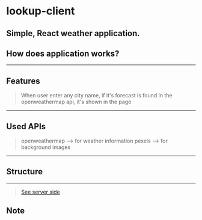 # lookup-client

Simple, React weather application.
---

## How does application works?

<!--
1. To use the application **log in** is required. If the user **didn't sign up**, then **sign up** is required.
   ![Log in]
   (./readmeSources/log_in.png)

1. At the home page there is a button named **Get Random Recipe** which renders randomly a recipe from the [recipe api](https://spoonacular.com/food-api/docs#Get-Random-Recipes). _The rendered recipe number can be increased but due to api call limitation, only one render recipe is rendered._
   ![Get Random Recipe](./readmeSources/get_random_recipe.png)

   - with _Get Random Recipe_ feature, **per recipe title, image, cooking time and serving number** is rendered. Also below every recipe there is a **like** button and **Recipe Details** button. When clicked **like** button, recipe is stored in **favorite recipes** _which can be reached by clicking **Favorite Recipes** link in the navigation section which is at the top of the page_.

     ![Favorite Recipes](./readmeSources/favorite_recipes.png)
     In this page favorite recipes are rendered if there is no any favored recipe, it says ❤️Like Some Recipe❤️.

   - When clicked **Recipe details**, Recipe Details page is opened for that recipe.
     ![Favorite Recipes](./readmeSources/recipe_details.png)
     In this page, recipe details are rendered which are **image, title, preparation time, servings, instructions for preparation**.

1. In the navigation section there is **Plan Your Meals** link. When clicked, a new page is opened **with an input area which is for calories** and a button for **getting daily meal plan according to calories entered** by using [recipe api](https://spoonacular.com/food-api/docs#Get-Meal-Plan-Day)

   ![Plan Your Meal](./readmeSources/get_daily_meal.png)
   In this page daily meal plan is rendered according to calorie amount entered. Also for every recipe details can be seen when clicked on _Recipe Details_ button.

1. In the navigation section there is **Find Recipe** link. When clicked, a new page is opened **with an input area which is for name, ingredients etc related to a recipe** and a button for **Searching Recipe**. _Due to api call limit only one result is rendered_ by [recipe api] (https://spoonacular.com/food-api/docs#Search-Recipes-Complex)

   ![Find Recipe](./readmeSources/find_recipe.png)
-->
---

## Features

> When user enter any city name, if it's forecast is found in the openweathermap api, it's shown in the page

> 



---

## Used APIs

> openweathermap  --> for weather information
> pexels          --> for background images


---


## Structure



---

> [See server side](https://github.com/slymny/lookup-server)

## Note
